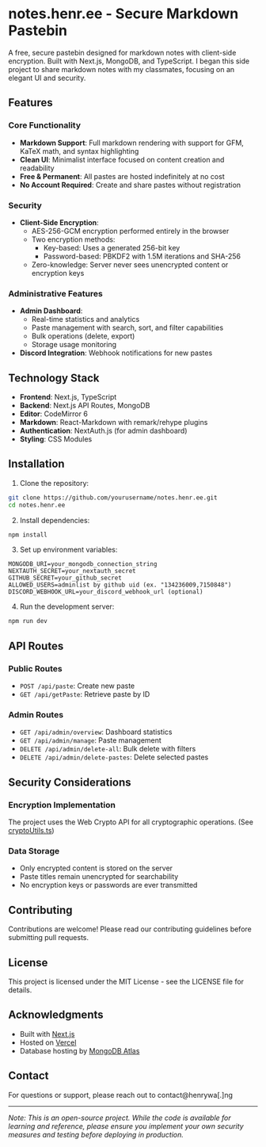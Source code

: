 # notes.henr.ee - Secure Markdown Pastebin

A free, secure pastebin designed for markdown notes with client-side encryption. Built with Next.js, MongoDB, and TypeScript. I began this side project to share markdown notes with my classmates, focusing on an elegant UI and security.

## Features

### Core Functionality
- **Markdown Support**: Full markdown rendering with support for GFM, KaTeX math, and syntax highlighting
- **Clean UI**: Minimalist interface focused on content creation and readability
- **Free & Permanent**: All pastes are hosted indefinitely at no cost
- **No Account Required**: Create and share pastes without registration

### Security
- **Client-Side Encryption**: 
  - AES-256-GCM encryption performed entirely in the browser
  - Two encryption methods:
    - Key-based: Uses a generated 256-bit key
    - Password-based: PBKDF2 with 1.5M iterations and SHA-256
  - Zero-knowledge: Server never sees unencrypted content or encryption keys

### Administrative Features
- **Admin Dashboard**:
  - Real-time statistics and analytics
  - Paste management with search, sort, and filter capabilities
  - Bulk operations (delete, export)
  - Storage usage monitoring
- **Discord Integration**: Webhook notifications for new pastes

## Technology Stack

- **Frontend**: Next.js, TypeScript
- **Backend**: Next.js API Routes, MongoDB
- **Editor**: CodeMirror 6
- **Markdown**: React-Markdown with remark/rehype plugins
- **Authentication**: NextAuth.js (for admin dashboard)
- **Styling**: CSS Modules

## Installation

1. Clone the repository:
```bash
git clone https://github.com/yourusername/notes.henr.ee.git
cd notes.henr.ee
```

2. Install dependencies:
```bash
npm install
```

3. Set up environment variables:
```env
MONGODB_URI=your_mongodb_connection_string
NEXTAUTH_SECRET=your_nextauth_secret
GITHUB_SECRET=your_github_secret
ALLOWED_USERS=adminlist by github uid (ex. "134236009,7150848")
DISCORD_WEBHOOK_URL=your_discord_webhook_url (optional)
```

4. Run the development server:
```bash
npm run dev
```

## API Routes

### Public Routes
- `POST /api/paste`: Create new paste
- `GET /api/getPaste`: Retrieve paste by ID

### Admin Routes
- `GET /api/admin/overview`: Dashboard statistics
- `GET /api/admin/manage`: Paste management
- `DELETE /api/admin/delete-all`: Bulk delete with filters
- `DELETE /api/admin/delete-pastes`: Delete selected pastes

## Security Considerations

### Encryption Implementation
The project uses the Web Crypto API for all cryptographic operations.
(See [cryptoUtils.ts](utils/cryptoUtils.ts))

### Data Storage
- Only encrypted content is stored on the server
- Paste titles remain unencrypted for searchability
- No encryption keys or passwords are ever transmitted

## Contributing

Contributions are welcome! Please read our contributing guidelines before submitting pull requests.

## License

This project is licensed under the MIT License - see the LICENSE file for details.

## Acknowledgments

- Built with [Next.js](https://nextjs.org)
- Hosted on [Vercel](https://vercel.com)
- Database hosting by [MongoDB Atlas](https://www.mongodb.com/atlas)

## Contact

For questions or support, please reach out to contact@henrywa[.]ng

---

*Note: This is an open-source project. While the code is available for learning and reference, please ensure you implement your own security measures and testing before deploying in production.*
